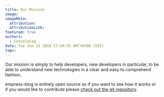 ```yaml
---
title: Our Mission
image: 
imageMeta:
  attribution:
  attributionLink:
featured: true
authors:
  - ConsoleLog
date: Tue Jun 12 2018 17:50:55 GMT+0100 (IST)
tags:
---
```


Our mission is simply to help developers, new developers in particular, to be able to understand new technologies in a clear and easy to comprehend fashion. 

empress-blog is entirely open source so if you want to see how it works or if you would like to contribute please [check out the git repository](https://github.com/empress/empress-blog).
